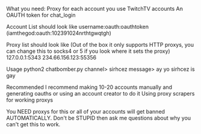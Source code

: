 What you need:
   Proxy for each account you use
   TwitchTV accounts
   An OAUTH token for chat_login

Account List should look like
   username:oauth:oauthtoken (iamthegod:oauth:102391024nrthtgwqtgh)

Proxy list should look like (Out of the box it only supports HTTP proxys, you can change this to socks4 or 5 if you look where it sets the proxy)
   127.0.0.1:5343
   234.66.156.123:55356

Usage
   python2 chatbomber.py
   channel> sirhcez
   message> ay yo sirhcez is gay

Recommended
I recommend making 10-20 accounts manually and generating oauths or using an account creator to do it
Using proxy scrapers for working proxys

You NEED proxys for this or all of your accounts will get banned AUTOMATICALLY. Don't be STUPID then ask me questions about why you can't get this to work.
